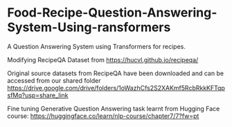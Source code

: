 # Food-Recipe-Question-Answering-System-Using-ransformers
A Question Answering System using Transformers for recipes.

Modifying RecipeQA Dataset from https://hucvl.github.io/recipeqa/

Original source datasets from RecipeQA have been downloaded and can be accessed from our shared folder https://drive.google.com/drive/folders/1oWazhCfs2S2XAKmf5RcbRkkKFTqpsfMq?usp=share_link

Fine tuning Generative Question Answering task learnt from Hugging Face course: https://huggingface.co/learn/nlp-course/chapter7/7?fw=pt
